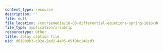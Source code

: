 ```yaml
---
content_type: resource
description: ''
file: null
file_location: /coursemedia/18-03-differential-equations-spring-2010/d61989b3c92a2ed24e0569f9bc140ed3_zreI4HllD80.srt
file_type: application/x-subrip
resourcetype: Other
title: 3play caption file
uid: d61989b3-c92a-2ed2-4e05-69f9bc140ed3
---
```

